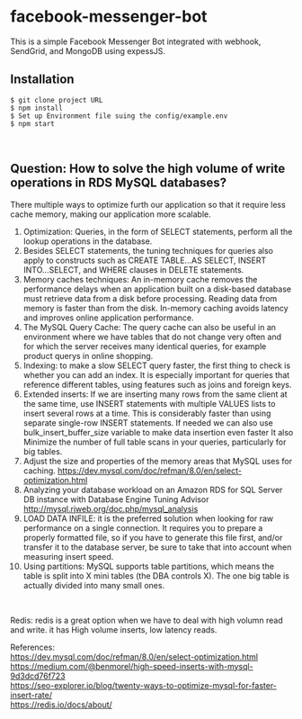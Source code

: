 # facebook-messenger-bot

This is a simple Facebook Messenger Bot integrated with webhook, SendGrid, and MongoDB using expessJS.

## Installation

    $ git clone project URL
    $ npm install
    $ Set up Environment file suing the config/example.env
    $ npm start


<br> 

## Question: How to solve the high volume of write operations in RDS MySQL databases?
There multiple ways to optimize furth our application so that it require less cache memory, making our application more scalable. 

1. Optimization: Queries, in the form of SELECT statements, perform all the lookup operations in the database. 
2. Besides SELECT statements, the tuning techniques for queries also apply to constructs such as CREATE TABLE...AS SELECT, INSERT INTO...SELECT, and WHERE clauses in DELETE statements.
3. Memory caches techniques: An in-memory cache removes the performance delays when an application built on a disk-based database must retrieve data from a disk before processing. Reading data from memory is faster than from the disk. In-memory caching avoids latency and improves online application performance.
4. The MySQL Query Cache: The query cache can also be useful in an environment where we have tables that do not change very 
often and for which the server receives many identical queries, for example product querys in online shopping. 
5. Indexing: to make a slow SELECT query faster, the first thing to check is whether you can add an index. It is especially important for queries that reference different tables, using features such as joins and foreign keys. 
6. Extended inserts: If we are inserting many rows from the same client at the same time, use INSERT statements with multiple VALUES lists to insert several rows at a time. This is considerably faster than using separate single-row INSERT statements. If needed we can also use bulk_insert_buffer_size variable to make data insertion even faster
It also Minimize the number of full table scans in your queries, particularly for big tables.
7. Adjust the size and properties of the memory areas that MySQL uses for caching. https://dev.mysql.com/doc/refman/8.0/en/select-optimization.html
8. Analyzing your database workload on an Amazon RDS for SQL Server DB instance with Database Engine Tuning Advisor http://mysql.rjweb.org/doc.php/mysql_analysis
9. LOAD DATA INFILE: it is the preferred solution when looking for raw performance on a single connection. It requires you to prepare a properly formatted file, so if you have to generate this file first, and/or transfer it to the database server, be sure to take that into account when measuring insert speed.
10. Using partitions: MySQL supports table partitions, which means the table is split into X mini tables (the DBA controls X). The one big table is actually divided into many small ones.
<br />

Redis: redis is a great option when we have to deal with high volumn read and write. it has High volume inserts, low latency reads. 

References: <br />
https://dev.mysql.com/doc/refman/8.0/en/select-optimization.html <br />
https://medium.com/@benmorel/high-speed-inserts-with-mysql-9d3dcd76f723 <br />
https://seo-explorer.io/blog/twenty-ways-to-optimize-mysql-for-faster-insert-rate/ <br />
https://redis.io/docs/about/<br />
 
